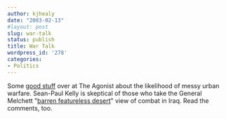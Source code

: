 ```yaml
---
author: kjhealy
date: "2003-02-13"
#layout: post
slug: war-talk
status: publish
title: War Talk
wordpress_id: '278'
categories:
- Politics
---
```


Some [good stuff](http://www.agonist.org/ "The Agonist--by Sean Paul Kelley") over at The Agonist about the likelihood of messy urban warfare. Sean-Paul Kelly is skeptical of those who take the General Melchett "[barren featureless desert](http://www.whatalovelywar.co.uk/Desert.wav)" view of combat in Iraq. Read the comments, too.
